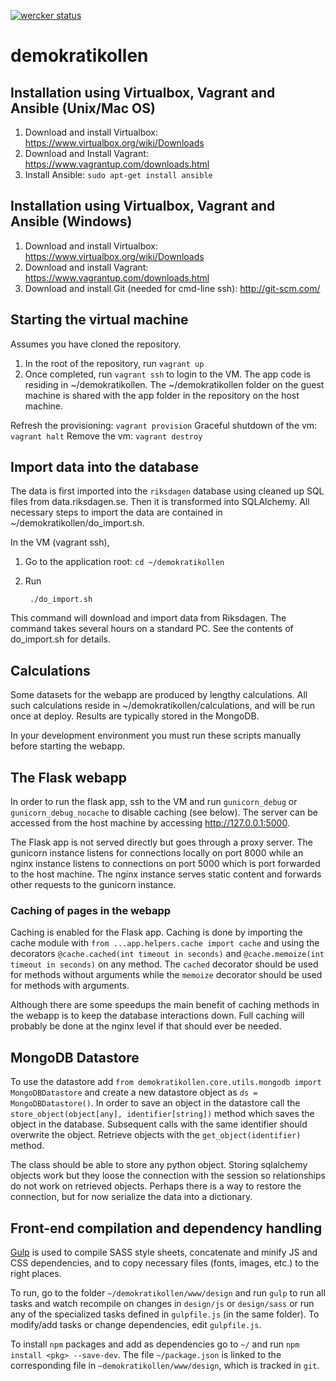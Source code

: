 [![wercker status](https://app.wercker.com/status/02cadd4cc4bbb00d1d69bb0796c0d8e8/m "wercker status")](https://app.wercker.com/project/bykey/02cadd4cc4bbb00d1d69bb0796c0d8e8)

demokratikollen
===============

## Installation using Virtualbox, Vagrant and Ansible (Unix/Mac OS)

1. Download and install Virtualbox: https://www.virtualbox.org/wiki/Downloads
2. Download and Install Vagrant: https://www.vagrantup.com/downloads.html 
3. Install Ansible: `sudo apt-get install ansible`

## Installation using Virtualbox, Vagrant and Ansible (Windows)

1. Download and install Virtualbox: https://www.virtualbox.org/wiki/Downloads
2. Download and install Vagrant: https://www.vagrantup.com/downloads.html 
3. Download and install Git (needed for cmd-line ssh): http://git-scm.com/

## Starting the virtual machine

Assumes you have cloned the repository.

1. In the root of the repository, run `vagrant up`
2. Once completed, run `vagrant ssh` to login to the VM. The app code is residing in ~/demokratikollen. The ~/demokratikollen folder on the guest machine is shared with the app folder in the repository on the host machine.

Refresh the provisioning: `vagrant provision`
Graceful shutdown of the vm: `vagrant halt`
Remove the vm: `vagrant destroy`

## Import data into the database

The data is first imported into the ``riksdagen`` database using cleaned up SQL files from data.riksdagen.se. Then it is transformed into SQLAlchemy. All necessary steps to import the data are contained in ~/demokratikollen/do_import.sh.

In the VM (vagrant ssh),

1. Go to the application root: `cd ~/demokratikollen`
2. Run

        ./do_import.sh

This command will download and import data from Riksdagen. The command takes several hours on a standard PC. See the contents of do_import.sh for details.

## Calculations

Some datasets for the webapp are produced by lengthy calculations. All such calculations reside in ~/demokratikollen/calculations, and will be run once at deploy. Results are typically stored in the MongoDB.

In your development environment you must run these scripts manually before starting the webapp.

## The Flask webapp
In order to run the flask app, ssh to the VM and run `gunicorn_debug` or `gunicorn_debug_nocache` to disable caching (see below). The server can be accessed from the host machine by accessing http://127.0.0.1:5000. 

The Flask app is not served directly but goes through a proxy server. The gunicorn instance listens for connections locally on port 8000 while an nginx instance listens to connections on port 5000 which is port forwarded to the host machine. The nginx instance serves static content and forwards other requests to the gunicorn instance.

### Caching of pages in the webapp 
Caching is enabled for the Flask app. Caching is done by importing the cache
module with `from ...app.helpers.cache import cache` and using the decorators
`@cache.cached(int timeout in seconds)` and `@cache.memoize(int timeout in
seconds)` on any method. The `cached` decorator should be used for methods
without arguments while the `memoize` decorator should be used for methods
with arguments.

Although there are some speedups the main benefit of caching methods in the
webapp is to keep the database interactions down. Full caching will probably
be done at the nginx level if that should ever be needed.

## MongoDB Datastore
To use the datastore add `from demokratikollen.core.utils.mongodb import MongoDBDatastore` and create a new datastore object as `ds = MongoDBDatastore()`. 
In order to save an object in the datastore call the `store_object(object[any], identifier[string])` method which saves the object in the database. Subsequent calls with the same identifier should overwrite the object. Retrieve objects with the `get_object(identifier)` method. 

The class should be able to store any python object. Storing sqlalchemy objects work but they loose the connection with the session so relationships do not work on retrieved objects. Perhaps there is a way to restore the connection, but for now serialize the data into a dictionary.

## Front-end compilation and dependency handling
[Gulp](http://gulpjs.com/) is used to compile SASS style sheets, concatenate and minify JS and CSS dependencies, and to copy necessary files (fonts, images, etc.) to the right places.

To run, go to the folder `~/demokratikollen/www/design` and run `gulp` to run all tasks and watch recompile on changes in `design/js` or `design/sass` or run any of the specialized tasks defined in `gulpfile.js` (in the same folder). To modify/add tasks or change dependencies, edit `gulpfile.js`.

To install `npm` packages and add as dependencies go to `~/` and run `npm install <pkg> --save-dev`. The file `~/package.json` is linked to the corresponding file in `~demokratikollen/www/design`, which is tracked in `git`.
